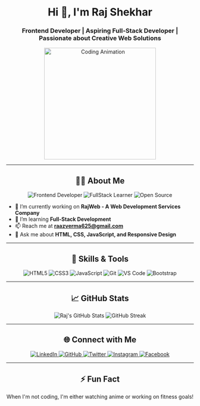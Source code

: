<h1 align="center">Hi 👋, I'm Raj Shekhar</h1>
<h3 align="center">Frontend Developer | Aspiring Full-Stack Developer | Passionate about Creative Web Solutions</h3>

<p align="center">
  <img src="https://user-images.githubusercontent.com/74038190/213910845-af37d66a-a885-4b0a-8937-3f2f56b47e1d.gif" alt="Coding Animation" width="300"/>
</p>

---

<h2 align="center">👨‍💻 About Me</h2>
<p align="center">
  <img src="https://img.shields.io/badge/Frontend%20Developer-%23008cff.svg?&style=for-the-badge&logo=html5&logoColor=white" alt="Frontend Developer"/>
  <img src="https://img.shields.io/badge/FullStack%20Learner-%23e100ff.svg?&style=for-the-badge&logo=javascript&logoColor=white" alt="FullStack Learner"/>
  <img src="https://img.shields.io/badge/Open%20Source-%23f57c00.svg?&style=for-the-badge&logo=github&logoColor=white" alt="Open Source"/>
</p>

- 🔭 I’m currently working on **RajWeb - A Web Development Services Company**
- 🌱 I’m learning **Full-Stack Development**
- 📫 Reach me at **[raazverma625@gmail.com](mailto:raazverma625@gmail.com)**
- 💬 Ask me about **HTML, CSS, JavaScript, and Responsive Design**

---

<h2 align="center">🚀 Skills & Tools</h2>
<p align="center">
  <img src="https://img.shields.io/badge/HTML5-%23E34F26.svg?style=for-the-badge&logo=html5&logoColor=white" alt="HTML5"/>
  <img src="https://img.shields.io/badge/CSS3-%231572B6.svg?style=for-the-badge&logo=css3&logoColor=white" alt="CSS3"/>
  <img src="https://img.shields.io/badge/JavaScript-%23F7DF1E.svg?style=for-the-badge&logo=javascript&logoColor=black" alt="JavaScript"/>
  <img src="https://img.shields.io/badge/Git-%23F05032.svg?style=for-the-badge&logo=git&logoColor=white" alt="Git"/>
  <img src="https://img.shields.io/badge/VS%20Code-%23007ACC.svg?style=for-the-badge&logo=visual-studio-code&logoColor=white" alt="VS Code"/>
  <img src="https://img.shields.io/badge/Bootstrap-%237952B3.svg?style=for-the-badge&logo=bootstrap&logoColor=white" alt="Bootstrap"/>
</p>

---

<h2 align="center">📈 GitHub Stats</h2>
<p align="center">
  <img src="https://github-readme-stats.vercel.app/api?username=raazkumar24&show_icons=true&theme=radical" alt="Raj's GitHub Stats"/>
  <img src="https://github-readme-streak-stats.herokuapp.com/?user=raazkumar24&theme=radical" alt="GitHub Streak"/>
</p>

---

<h2 align="center">🌐 Connect with Me</h2>
<p align="center">
  <a href="https://www.linkedin.com/in/raj-shekhar-799898214" target="_blank">
    <img src="https://img.shields.io/badge/LinkedIn-%230A66C2.svg?style=for-the-badge&logo=linkedin&logoColor=white" alt="LinkedIn"/>
  </a>
  <a href="https://github.com/raazkumar24" target="_blank">
    <img src="https://img.shields.io/badge/GitHub-%23181717.svg?style=for-the-badge&logo=github&logoColor=white" alt="GitHub"/>
  </a>
  <a href="https://x.com/RajWeb24" target="_blank">
    <img src="https://img.shields.io/badge/Twitter-%231DA1F2.svg?style=for-the-badge&logo=twitter&logoColor=white" alt="Twitter"/>
  </a>
  <a href="https://www.instagram.com/raaz_kumar" target="_blank">
    <img src="https://img.shields.io/badge/Instagram-%23E4405F.svg?style=for-the-badge&logo=instagram&logoColor=white" alt="Instagram"/>
  </a>
  <a href="https://www.facebook.com/profile.php?id=100048921287040" target="_blank">
    <img src="https://img.shields.io/badge/Facebook-%231877F2.svg?style=for-the-badge&logo=facebook&logoColor=white" alt="Facebook"/>
  </a>
</p>

---

<h2 align="center">⚡ Fun Fact</h2>
<p align="center">When I'm not coding, I'm either watching anime or working on fitness goals!</p>

